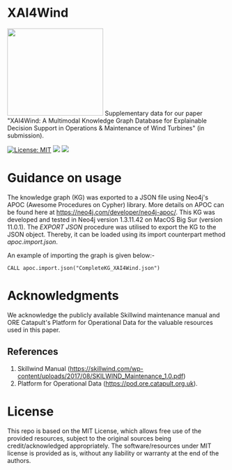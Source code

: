 # XAI4Wind 
<img src="https://user-images.githubusercontent.com/18656061/84653131-7b479f00-af2a-11ea-9c52-e8505f48d7b2.png" width="220" height="200">
Supplementary data for our paper "XAI4Wind: A Multimodal Knowledge Graph Database for Explainable Decision Support in Operations & Maintenance of Wind Turbines" (in submission).

[![License: MIT](https://img.shields.io/badge/License-MIT-yellow.svg)](https://opensource.org/licenses/MIT) 
![](https://img.shields.io/static/v1?label=Neo4j&message=Cypher&color=Red)
![](https://img.shields.io/static/v1?label=Programming&message=Python&color=Green)

# Guidance on usage
The knowledge graph (KG) was exported to a JSON file using Neo4j's APOC (Awesome Procedures on Cypher) library. More details on APOC can be found here at https://neo4j.com/developer/neo4j-apoc/. This KG was developed and tested in Neo4j version 1.3.11.42 on MacOS Big Sur (version 11.0.1).
The _EXPORT JSON_ procedure was utilised to export the KG to the JSON object. Thereby, it can be loaded using its import counterpart method _apoc.import.json_.

An example of importing the graph is given below:-
```
CALL apoc.import.json("CompleteKG_XAI4Wind.json")
```

# Acknowledgments
We acknowledge the publicly available Skillwind maintenance manual and ORE Catapult's Platform for Operational Data for the valuable resources used in this paper.


## References
1. Skillwind Manual (https://skillwind.com/wp-content/uploads/2017/08/SKILWIND_Maintenance_1.0.pdf) 
2. Platform for Operational Data (https://pod.ore.catapult.org.uk). 

# License

This repo is based on the MIT License, which allows free use of the provided resources, subject to the original sources being credit/acknowledged appropriately. The software/resources under MIT license is provided as is, without any liability or warranty at the end of the authors.
